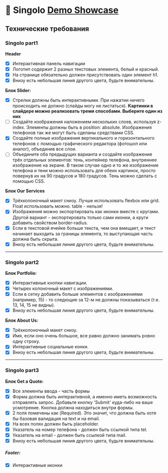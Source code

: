 
# 🚀 Singolo [Demo Showcase](https://loving-perlman-45ac7e.netlify.com/)

## Технические требования

### Singolo part1
**Header**
- [x] Интерактивная панель навигации
- [x] Логотип содержит 2 разных текстовых элемента, белый и красный.
- [x] На странице обязательно должен присутствовать один элемент h1.
- [x] Внизу есть небольшая линия другого цвета, будьте внимательны.

**Блок Slider:**
- [x] Стрелки должны быть интерактивными. При нажатии ничего происходить не должно (слайды могу не листаться).
**Картинки в слайдере можно реализовать тремя способами. Выберите один из них**
- [ ] Создайте изображения наложением нескольких слоев, используя z-index. Элементы должны быть в position: absolute. Изображения телефонов так же могут быть сделаны средствами CSS.
- [x] Создайте полные изображения вертикального и горизонтального телефонов с помощью графического редактора (фотошоп или аналог), объединив все слои.
- [ ]  Объедините оба предыдущих варианта и создайте изображения трёх отдельных элементов: тень, контейнер телефона, внутреннее изображение на экране. В таком случае одно и то же изображение телефона и тени можно использовать для обеих картинок, просто повернув их на 90 градусов и 180 градусов. Тень можно сделать с помощью CSS.

**Блок Our Services**
- [x] Трёхколоночный макет снизу. Лучше использовать flexbox или grid. Float использовать можно. table - нельзя!
- [x] Изображения можно экспортировать как иконки вместе с кругами. Другой вариант - экспортировать только сами иконки, а круги добавить свойством border-radius.
- [x] Если в текстовой ячейке больше текста, чем она вмещает, и текст начинает выходить за границы элемента, то выступающая часть должна быть скрыта.
- [x] Внизу есть небольшая линия другого цвета, будьте внимательны.

---

### Singolo part2
**Блок Portfolio:**
- [x] Интерактивные кнопки навигации.
- [x] Четырех колоночный макет с изображениями.
- [x] Если в сетку добавить больше элементов с изображениями (например, 15) - то следющие за 12-м не должны показываться (т.е. 13, 14, 15 не видны).
- [x] Внизу есть небольшая линия другого цвета, будьте внимательны.

**Блок About Us:**
- [x] Трёхколоночный макет снизу.
- [x] Имя, если оно очень большое, все равно должно занимать ровно одну строку.
- [x] Интерактивные социальные конки.
- [x] Внизу есть небольшая линия другого цвета, будьте внимательны.

---

### Singolo part3
**Блок Get a Quote:**
- [x] Все элементы ввода - часть формы
- [x] Форма должна быть интерактивной, а именно иметь возможность отправлять запрос. Добавьте кнопку 'Submit' куда-либо на ваше усмотрение. Кнопка должна находиться внутри формы.
- [x] 2 поля помечены как (Required). Это значит, что должна быть хотя бы базовая валидация на text и на email.
- [x] На всех полях должен быть placeholder.
- [x] Указатель на номер телефона - должен быть ссылкой типа tel.
- [x] Указатель на email - должен быть ссылкой типа mail.
- [x] Внизу есть небольшая линия другого цвета, будьте внимательны.

##### Footer:
- [x] Интерактивные иконки

    



    
    
   
    


 



    
    
    

